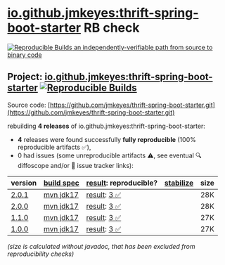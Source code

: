 [io.github.jmkeyes:thrift-spring-boot-starter](https://central.sonatype.com/artifact/io.github.jmkeyes/thrift-spring-boot-starter/versions) RB check
=======

[![Reproducible Builds](https://reproducible-builds.org/images/logos/rb.svg) an independently-verifiable path from source to binary code](https://reproducible-builds.org/)

## Project: [io.github.jmkeyes:thrift-spring-boot-starter](https://central.sonatype.com/artifact/io.github.jmkeyes/thrift-spring-boot-starter/versions) [![Reproducible Builds](https://img.shields.io/endpoint?url=https://raw.githubusercontent.com/jvm-repo-rebuild/reproducible-central/master/content/io/github/jmkeyes/thrift-spring-boot-starter/badge.json)](https://github.com/jvm-repo-rebuild/reproducible-central/blob/master/content/io/github/jmkeyes/thrift-spring-boot-starter/README.md)

Source code: [https://github.com/jmkeyes/thrift-spring-boot-starter.git](https://github.com/jmkeyes/thrift-spring-boot-starter.git)

rebuilding **4 releases** of io.github.jmkeyes:thrift-spring-boot-starter:
- **4** releases were found successfully **fully reproducible** (100% reproducible artifacts :white_check_mark:),
- 0 had issues (some unreproducible artifacts :warning:, see eventual :mag: diffoscope and/or :memo: issue tracker links):

| version | [build spec](/BUILDSPEC.md) | [result](https://reproducible-builds.org/docs/jvm/): reproducible? | [stabilize](https://github.com/google/oss-rebuild/blob/main/cmd/stabilize/README.md) | size |
| -- | --------- | ------ | ------ | -- |
| [2.0.1](https://central.sonatype.com/artifact/io.github.jmkeyes/thrift-spring-boot-starter/2.0.1/pom) | [mvn jdk17](thrift-spring-boot-starter-2.0.1.buildspec) | [result](thrift-spring-boot-starter-2.0.1.buildinfo): [3 :white_check_mark: ](thrift-spring-boot-starter-2.0.1.buildcompare) | | 28K |
| [2.0.0](https://central.sonatype.com/artifact/io.github.jmkeyes/thrift-spring-boot-starter/2.0.0/pom) | [mvn jdk17](thrift-spring-boot-starter-2.0.0.buildspec) | [result](thrift-spring-boot-starter-2.0.0.buildinfo): [3 :white_check_mark: ](thrift-spring-boot-starter-2.0.0.buildcompare) | | 28K |
| [1.1.0](https://central.sonatype.com/artifact/io.github.jmkeyes/thrift-spring-boot-starter/1.1.0/pom) | [mvn jdk17](thrift-spring-boot-starter-1.1.0.buildspec) | [result](thrift-spring-boot-starter-1.1.0.buildinfo): [3 :white_check_mark: ](thrift-spring-boot-starter-1.1.0.buildcompare) | | 27K |
| [1.0.0](https://central.sonatype.com/artifact/io.github.jmkeyes/thrift-spring-boot-starter/1.0.0/pom) | [mvn jdk17](thrift-spring-boot-starter-1.0.0.buildspec) | [result](thrift-spring-boot-starter-1.0.0.buildinfo): [3 :white_check_mark: ](thrift-spring-boot-starter-1.0.0.buildcompare) | | 27K |

<i>(size is calculated without javadoc, that has been excluded from reproducibility checks)</i>
